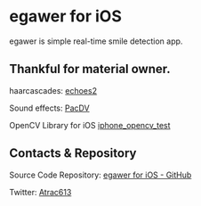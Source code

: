 egawer for iOS
=============

egawer is simple real-time smile detection app.

Thankful for material owner.
-------

haarcascades: [echoes2][echoes2]

Sound effects: [PacDV][pacdv]

OpenCV Library for iOS [iphone_opencv_test][opencv]

Contacts & Repository
-------

Source Code Repository: [egawer for iOS - GitHub][egawer]

Twitter: [Atrac613][twitter]

[echoes2]: http://code.google.com/p/echoes2/
[pacdv]: http://www.pacdv.com/sounds/index.html
[opencv]: https://github.com/niw/iphone_opencv_test

[twitter]: http://twitter.com/Atrac613
[egawer]: https://github.com/Atrac613/egawer-iOS
